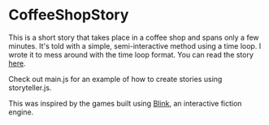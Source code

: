 CoffeeShopStory
===============

This is a short story that takes place in a coffee shop and spans only a few minutes. It's told with a simple, semi-interactive method using a time loop. I wrote it to mess around with the time loop format. You can read the story [here](http://www.cs.utexas.edu/~rjnevels/CoffeeShopStory/).

Check out main.js for an example of how to create stories using storyteller.js.

This was inspired by the games built using [Blink](http://bloomengine.com/blink/), an interactive fiction engine. 
